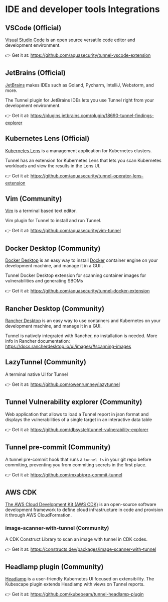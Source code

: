 # IDE and developer tools Integrations

## VSCode (Official)

[Visual Studio Code](https://code.visualstudio.com/) is an open source versatile code editor and development environment.

👉 Get it at: <https://github.com/aquasecurity/tunnel-vscode-extension>

## JetBrains (Official)

[JetBrains](https://jetbrains.com) makes IDEs such as Goland, Pycharm, IntelliJ, Webstorm, and more.

The Tunnel plugin for JetBrains IDEs lets you use Tunnel right from your development environment.

👉 Get it at: <https://plugins.jetbrains.com/plugin/18690-tunnel-findings-explorer>

## Kubernetes Lens (Official)

[Kubernetes Lens](https://k8slens.dev/) is a management application for Kubernetes clusters.

Tunnel has an extension for Kubernetes Lens that lets you scan Kubernetes workloads and view the results in the Lens UI.

👉 Get it at: <https://github.com/aquasecurity/tunnel-operator-lens-extension>

## Vim (Community)

[Vim](https://www.vim.org/) is a terminal based text editor.

Vim plugin for Tunnel to install and run Tunnel.

👉 Get it at: <https://github.com/aquasecurity/vim-tunnel>

## Docker Desktop (Community)

[Docker Desktop](https://www.docker.com/products/docker-desktop/) is an easy way to install [Docker]() container engine on your development machine, and manage it in a GUI .

Tunnel Docker Desktop extension for scanning container images for vulnerabilities and generating SBOMs

👉 Get it at: <https://github.com/aquasecurity/tunnel-docker-extension>

## Rancher Desktop (Community)

[Rancher Desktop](https://rancherdesktop.io/) is an easy way to use containers and Kubernetes on your development machine, and manage it in a GUI.

Tunnel is natively integrated with Rancher, no installation is needed. More info in Rancher documentation: <https://docs.rancherdesktop.io/ui/images/#scanning-images>

## LazyTunnel (Community)

A terminal native UI for Tunnel

👉 Get it at: <https://github.com/owenrumney/lazytunnel>

## Tunnel Vulnerability explorer (Community)

Web application that allows to load a Tunnel report in json format and displays the vulnerabilities of a single target in an interactive data table

👉 Get it at: <https://github.com/dbsystel/tunnel-vulnerability-explorer>

## Tunnel pre-commit (Community)

A tunnel pre-commit hook that runs a `tunnel fs` in your git repo before commiting, preventing you from commiting secrets in the first place.

👉 Get it at: <https://github.com/mxab/pre-commit-tunnel>

## AWS CDK

[The AWS Cloud Development Kit (AWS CDK)](https://aws.amazon.com/cdk/) is an open-source software development framework to define cloud infrastructure in code and provision it through AWS CloudFormation.

### image-scanner-with-tunnel (Community)

A CDK Construct Library to scan an image with tunnel in CDK codes.

👉 Get it at: <https://constructs.dev/packages/image-scanner-with-tunnel>

## Headlamp plugin (Community)

[Headlamp](https://headlamp.dev/) is a user-friendly Kubernetes UI focused on extensibility. The Kubescape plugin extends Headlamp with views on Tunnel reports.

👉 Get it at: <https://github.com/kubebeam/tunnel-headlamp-plugin>
